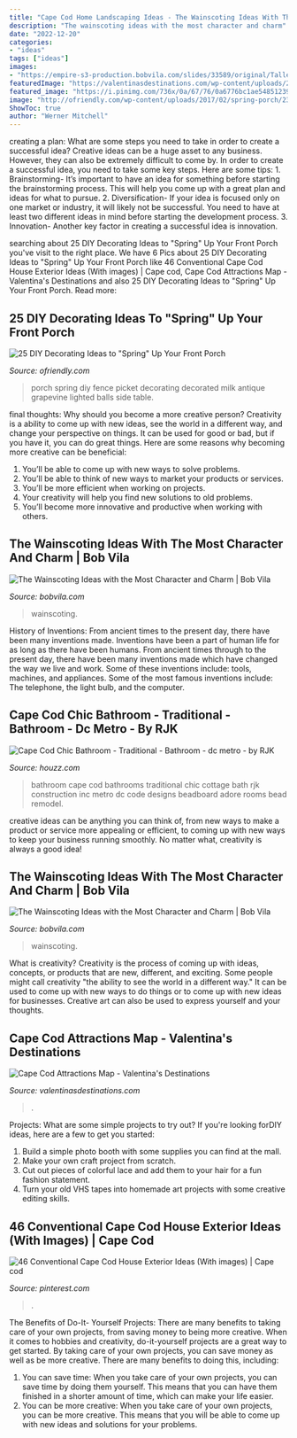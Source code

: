 ```yaml
---
title: "Cape Cod Home Landscaping Ideas - The Wainscoting Ideas With The Most Character And Charm"
description: "The wainscoting ideas with the most character and charm"
date: "2022-12-20"
categories:
- "ideas"
tags: ["ideas"]
images:
- "https://empire-s3-production.bobvila.com/slides/33589/original/Taller_Wainscoting_Ideas.jpg?1567128490"
featuredImage: "https://valentinasdestinations.com/wp-content/uploads/2019/05/cape-cod-1578500_1920.jpg"
featured_image: "https://i.pinimg.com/736x/0a/67/76/0a6776bc1ae5485123947818b46e4c61.jpg"
image: "http://ofriendly.com/wp-content/uploads/2017/02/spring-porch/23-spring-up-your-porch.jpg"
ShowToc: true
author: "Werner Mitchell"
---
```



creating a plan: What are some steps you need to take in order to create a successful idea?
Creative ideas can be a huge asset to any business. However, they can also be extremely difficult to come by. In order to create a successful idea, you need to take some key steps. Here are some tips: 1. Brainstorming- It’s important to have an idea for something before starting the brainstorming process. This will help you come up with a great plan and ideas for what to pursue. 2. Diversification- If your idea is focused only on one market or industry, it will likely not be successful. You need to have at least two different ideas in mind before starting the development process. 3. Innovation- Another key factor in creating a successful idea is innovation.

	

		
searching about 25 DIY Decorating Ideas to &quot;Spring&quot; Up Your Front Porch you've visit to the right place. We have 6 Pics about 25 DIY Decorating Ideas to &quot;Spring&quot; Up Your Front Porch like 46 Conventional Cape Cod House Exterior Ideas (With images) | Cape cod, Cape Cod Attractions Map - Valentina&#039;s Destinations and also 25 DIY Decorating Ideas to &quot;Spring&quot; Up Your Front Porch. Read more:
		
    
## 25 DIY Decorating Ideas To &quot;Spring&quot; Up Your Front Porch

<img loading=lazy src="http://ofriendly.com/wp-content/uploads/2017/02/spring-porch/23-spring-up-your-porch.jpg" onerror="this.onerror=null;this.src='https://tse4.mm.bing.net/th?id=OIP.qggbuWHhv8MeFyG-uXpp5QHaJ4&amp;pid=15.1';" alt="25 DIY Decorating Ideas to &quot;Spring&quot; Up Your Front Porch">

_Source: ofriendly.com_

>porch spring diy fence picket decorating decorated milk antique grapevine lighted balls side table. 

	

final thoughts: Why should you become a more creative person?
Creativity is a ability to come up with new ideas, see the world in a different way, and change your perspective on things. It can be used for good or bad, but if you have it, you can do great things. Here are some reasons why becoming more creative can be beneficial: 
1. You’ll be able to come up with new ways to solve problems. 
2. You’ll be able to think of new ways to market your products or services. 
3. You’ll be more efficient when working on projects. 
4. Your creativity will help you find new solutions to old problems. 
5. You’ll become more innovative and productive when working with others.

    
## The Wainscoting Ideas With The Most Character And Charm | Bob Vila

<img loading=lazy src="https://empire-s3-production.bobvila.com/slides/33591/original/Wainscoting_Ideas_in_the_Home.jpg?1567127521" onerror="this.onerror=null;this.src='https://tse1.mm.bing.net/th?id=OIP.xAdhhHPwjRuRsfEIvqB-XAHaFX&amp;pid=15.1';" alt="The Wainscoting Ideas with the Most Character and Charm | Bob Vila">

_Source: bobvila.com_

>wainscoting. 

	

History of Inventions: From ancient times to the present day, there have been many inventions made.
Inventions have been a part of human life for as long as there have been humans. From ancient times through to the present day, there have been many inventions made which have changed the way we live and work. Some of these inventions include: tools, machines, and appliances. Some of the most famous inventions include: The telephone, the light bulb, and the computer.

    
## Cape Cod Chic Bathroom - Traditional - Bathroom - Dc Metro - By RJK

<img loading=lazy src="http://st.houzz.com/simgs/6a31db1f0f97eaf6_4-6542/traditional-bathroom.jpg" onerror="this.onerror=null;this.src='https://tse4.mm.bing.net/th?id=OIP.sVGDbQpIKSCnaMc6BrerfAAAAA&amp;pid=15.1';" alt="Cape Cod Chic Bathroom - Traditional - Bathroom - dc metro - by RJK">

_Source: houzz.com_

>bathroom cape cod bathrooms traditional chic cottage bath rjk construction inc metro dc code designs beadboard adore rooms bead remodel. 

	

creative ideas can be anything you can think of, from new ways to make a product or service more appealing or efficient, to coming up with new ways to keep your business running smoothly. No matter what, creativity is always a good idea!

    
## The Wainscoting Ideas With The Most Character And Charm | Bob Vila

<img loading=lazy src="https://empire-s3-production.bobvila.com/slides/33589/original/Taller_Wainscoting_Ideas.jpg?1567128490" onerror="this.onerror=null;this.src='https://tse1.mm.bing.net/th?id=OIP.FjOkOppU_0I8zx0CM5LILwHaFX&amp;pid=15.1';" alt="The Wainscoting Ideas with the Most Character and Charm | Bob Vila">

_Source: bobvila.com_

>wainscoting. 

	

What is creativity?
Creativity is the process of coming up with ideas, concepts, or products that are new, different, and exciting. Some people might call creativity "the ability to see the world in a different way." It can be used to come up with new ways to do things or to come up with new ideas for businesses. Creative art can also be used to express yourself and your thoughts.

    
## Cape Cod Attractions Map - Valentina&#039;s Destinations

<img loading=lazy src="https://valentinasdestinations.com/wp-content/uploads/2019/05/cape-cod-1578500_1920.jpg" onerror="this.onerror=null;this.src='https://tse2.mm.bing.net/th?id=OIP.HUlg9DupzWbqL9wZbLadrAHaEu&amp;pid=15.1';" alt="Cape Cod Attractions Map - Valentina&#039;s Destinations">

_Source: valentinasdestinations.com_

>. 

	

Projects: What are some simple projects to try out?
If you're looking forDIY ideas, here are a few to get you started: 
1. Build a simple photo booth with some supplies you can find at the mall.
2. Make your own craft project from scratch.
3. Cut out pieces of colorful lace and add them to your hair for a fun fashion statement. 
4. Turn your old VHS tapes into homemade art projects with some creative editing skills.

    
## 46 Conventional Cape Cod House Exterior Ideas (With Images) | Cape Cod

<img loading=lazy src="https://i.pinimg.com/736x/0a/67/76/0a6776bc1ae5485123947818b46e4c61.jpg" onerror="this.onerror=null;this.src='https://tse2.mm.bing.net/th?id=OIP.yM_acqll7XJ8Xhg5GvwrNgHaJ3&amp;pid=15.1';" alt="46 Conventional Cape Cod House Exterior Ideas (With images) | Cape cod">

_Source: pinterest.com_

>. 

	

The Benefits of Do-It- Yourself Projects: There are many benefits to taking care of your own projects, from saving money to being more creative.
When it comes to hobbies and creativity, do-it-yourself projects are a great way to get started. By taking care of your own projects, you can save money as well as be more creative. There are many benefits to doing this, including: 
1. You can save time: When you take care of your own projects, you can save time by doing them yourself. This means that you can have them finished in a shorter amount of time, which can make your life easier. 
2. You can be more creative: When you take care of your own projects, you can be more creative. This means that you will be able to come up with new ideas and solutions for your problems. 

